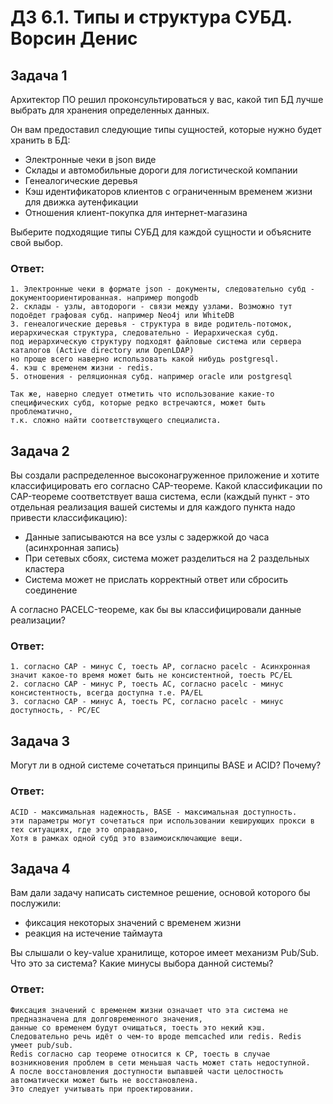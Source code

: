 # ДЗ 6.1. Типы и структура СУБД. Ворсин Денис

## Задача 1
Архитектор ПО решил проконсультироваться у вас, какой тип БД лучше выбрать для хранения определенных данных.

Он вам предоставил следующие типы сущностей, которые нужно будет хранить в БД:

- Электронные чеки в json виде
- Склады и автомобильные дороги для логистической компании
- Генеалогические деревья
- Кэш идентификаторов клиентов с ограниченным временем жизни для движка аутенфикации
- Отношения клиент-покупка для интернет-магазина

Выберите подходящие типы СУБД для каждой сущности и объясните свой выбор.

### Ответ: 

```
1. Электронные чеки в формате json - документы, следовательно субд - документоориентированная. например mongodb 
2. склады - узлы, автодороги - связи между узлами. Возможно тут подоёдет графовая субд. например Neo4j или WhiteDB
3. генеалогические деревья - структура в виде родитель-потомок, иерархическая структура, следовательно - Иерархическая субд. 
под иерархическую структуру подходят файловые система или сервера каталогов (Active directory или OpenLDAP)
но проще всего наверно использовать какой нибудь postgresql. 
4. кэш с временем жизни - redis. 
5. отношения - реляционная субд. например oracle или postgresql

Так же, наверно следует отметить что использование какие-то специфических субд, которые редко встречаются, может быть проблематично,
т.к. сложно найти соответствующего специалиста. 

```

## Задача 2
Вы создали распределенное высоконагруженное приложение и хотите классифицировать его согласно CAP-теореме. Какой классификации по CAP-теореме соответствует ваша система, если (каждый пункт - это отдельная реализация вашей системы и для каждого пункта надо привести классификацию):

- Данные записываются на все узлы с задержкой до часа (асинхронная запись)
- При сетевых сбоях, система может разделиться на 2 раздельных кластера
- Система может не прислать корректный ответ или сбросить соединение

А согласно PACELC-теореме, как бы вы классифицировали данные реализации?

### Ответ: 

```
1. согласно CAP - минус С, тоесть AP, согласно pacelc - Асинхронная значит какое-то время может быть не консистентной, тоесть PC/EL
2. согласно CAP - минус P, тоесть AC, согласно pacelc - минус консистентность, всегда доступна т.е. PА/EL
3. согласно CAP - минус A, тоесть PC, согласно pacelc - минус доступность, - PC/EC

```


## Задача 3
Могут ли в одной системе сочетаться принципы BASE и ACID? Почему?

### Ответ: 

```
ACID - максимальная надежность, BASE - максимальная доступность. 
эти параметры могут сочетаться при использовании кеширующих прокси в тех ситуациях, где это оправдано,
Хотя в рамках одной субд это взаимоисключающие вещи.
```


## Задача 4
Вам дали задачу написать системное решение, основой которого бы послужили:

- фиксация некоторых значений с временем жизни
- реакция на истечение таймаута

Вы слышали о key-value хранилище, которое имеет механизм Pub/Sub. Что это за система? Какие минусы выбора данной системы?

### Ответ: 

```
Фиксация значений с временем жизни означает что эта система не предназначена для долговременного значения, 
данные со временем будут очищаться, тоесть это некий кэш. 
Следовательно речь идёт о чем-то вроде memcached или redis. Redis умеет pub/sub. 
Redis согласно cap теореме относится к CP, тоесть в случае возникновения проблем в сети меньшая часть может стать недоступной.
А после восстановления доступности выпавшей части целостность автоматически может быть не восстановлена. 
Это следует учитывать при проектировании.

```
